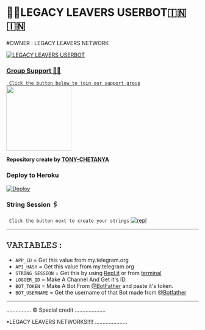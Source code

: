 # 💝💖LEGACY LEAVERS USERBOT🇮🇳🇮🇳


 

#OWNER : LEGACY LEAVERS NETWORK 

<p align="center">
  <a href="https://github.com/LEGACY-LEAVERS-TEAM/LEGACY-LEAVER-USERBOT/fork">
    


![LEGACY LEAVERS USERBOT](https://telegra.ph/file/3e5a4478f5e213c1d1dea.jpg)

### Group Support 💖💖
`
Click the button below to join our support group`
   <a href="https://t.me/LEGACY_USERBOT_SUPPORT"><img src="https://img.shields.io/badge/Grup%20Support%3F-LEGACY-red?&style=flat-square?&logo=telegram" width=170px></a></p>

__Repository create by [TONY-CHETANYA](TONY_LOGIC_EXPERT)__




### Deploy to Heroku

[![Deploy](https://telegra.ph/file/0bf98050856e152cc8459.jpg)](https://heroku.com/deploy?template=https://github.com/LEGACY-LEAVERS-TEAM/LEGACY-LEAVER-USERBOT)

### String Session 🖇
`
Click the button next to create your strings`
[![repl](https://telegra.ph/file/365f4ec857884b4bb75ab.jpg)](https://replit.com/@Smitmore2003/DEMON-USERBOT-2#main.py)
    
------------------------------------------------
## 𝚅𝙰𝚁𝙸𝙰𝙱𝙻𝙴𝚂 :

- `APP_ID`  =  Get this value from my.telegram.org
- `API_HASH`  =  Get this value from my.telegram.org
- `STRING_SESSION`  =  Get this by using [Repl.it](#Repl) or from [terminal](#Terminal)
- `LOGGER_ID`  =  Make A Channel And Get it's ID.
- `BOT_TOKEN`  =  Make A Bot From [@BotFather](https://t.me/botfather) and paste it's token.
- `BOT_USERNAME`  =  Get the username of that Bot made from [@Botfather](https://t.me/botfather)
------------

................
© Special credit
....................


•LEGACY LEAVERS NETWORKS!!!!
.....................
